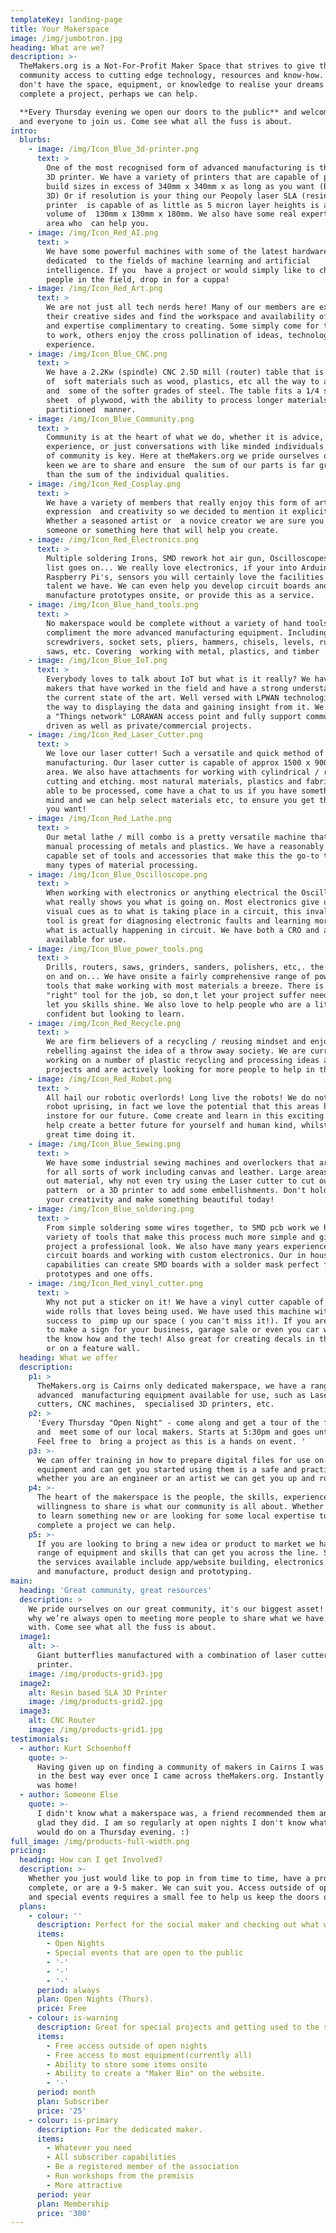 ```yaml
---
templateKey: landing-page
title: Your Makerspace
image: /img/jumbotron.jpg
heading: What are we?
description: >-
  TheMakers.org is a Not-For-Profit Maker Space that strives to give the
  community access to cutting edge technology, resources and know-how. If you
  don't have the space, equipment, or knowledge to realise your dreams or
  complete a project, perhaps we can help. 

  **Every Thursday evening we open our doors to the public** and welcome anyone
  and everyone to join us. Come see what all the fuss is about.
intro:
  blurbs:
    - image: /img/Icon_Blue_3d-printer.png
      text: >
        One of the most recognised form of advanced manufacturing is the humble 
        3D printer. We have a variety of printers that are capable of printing 
        build sizes in excess of 340mm x 340mm x as long as you want (Blackbelt
        3D) Or if resolution is your thing our Peopoly laser SLA (resin) 3D
        printer  is capable of as little as 5 micron layer heights is a build
        volume of  130mm x 130mm x 180mm. We also have some real experts in the
        area who  can help you.
    - image: /img/Icon_Red_AI.png
      text: >
        We have some powerful machines with some of the latest hardware
        dedicated  to the fields of machine learning and artificial
        intelligence. If you  have a project or would simply like to chat with
        people in the field, drop in for a cuppa! 
    - image: /img/Icon_Red_Art.png
      text: >
        We are not just all tech nerds here! Many of our members are exploring 
        their creative sides and find the workspace and availability of tools 
        and expertise complimentary to creating. Some simply come for the room
        to work, others enjoy the cross pollination of ideas, technology and 
        experience.
    - image: /img/Icon_Blue_CNC.png
      text: >
        We have a 2.2Kw (spindle) CNC 2.5D mill (router) table that is capable
        of  soft materials such as wood, plastics, etc all the way to aluminium
        and  some of the softer grades of steel. The table fits a 1/4 standard
        sheet  of plywood, with the ability to process longer materials in a
        partitioned  manner.
    - image: /img/Icon_Blue_Community.png
      text: >
        Community is at the heart of what we do, whether it is advice,
        experience, or just conversations with like minded individuals, a sense
        of community is key. Here at theMakers.org we pride ourselves on how
        keen we are to share and ensure  the sum of our parts is far greater
        than the sum of the individual qualities.
    - image: /img/Icon_Red_Cosplay.png
      text: >
        We have a variety of members that really enjoy this form of artistic
        expression  and creativity so we decided to mention it explicitly.
        Whether a seasoned artist or  a novice creator we are sure you will find
        someone or something here that will help you create.
    - image: /img/Icon_Red_Electronics.png
      text: >
        Multiple soldering Irons, SMD rework hot air gun, Oscilloscopes, the
        list goes on... We really love electronics, if your into Arduino,
        Raspberry Pi's, sensors you will certainly love the facilities and
        talent we have. We can even help you develop circuit boards and even
        manufacture prototypes onsite, or provide this as a service.
    - image: /img/Icon_Blue_hand_tools.png
      text: >
        No makerspace would be complete without a variety of hand tools to 
        compliment the more advanced manufacturing equipment. Including
        screwdrivers, socket sets, pliers, hammers, chisels, levels, rulers,
        saws, etc. Covering  working with metal, plastics, and timber
    - image: /img/Icon_Blue_IoT.png
      text: >
        Everybody loves to talk about IoT but what is it really? We have a few
        makers that have worked in the field and have a strong understanding of
        the current state of the art. Well versed with LPWAN technologies all
        the way to displaying the data and gaining insight from it. We also host
        a "Things network" LORAWAN access point and fully support community
        driven as well as private/commercial projects.
    - image: /img/Icon_Red_Laser_Cutter.png
      text: >
        We love our laser cutter! Such a versatile and quick method of custom
        manufacturing. Our laser cutter is capable of approx 1500 x 900 cutting
        area. We also have attachments for working with cylindrical / rotational
        cutting and etching. most natural materials, plastics and fabrics are
        able to be processed, come have a chat to us if you have something in
        mind and we can help select materials etc, to ensure you get the product
        you want!
    - image: /img/Icon_Red_Lathe.png
      text: >
        Our metal lathe / mill combo is a pretty versatile machine that allows a
        manual processing of metals and plastics. We have a reasonably small but
        capable set of tools and accessories that make this the go-to tool form
        many types of material processing.
    - image: /img/Icon_Blue_Oscilloscope.png
      text: >
        When working with electronics or anything electrical the Oscilloscope is
        what really shows you what is going on. Most electronics give us little
        visual cues as to what is taking place in a circuit, this invaluable
        tool is great for diagnosing electronic faults and learning more about
        what is actually happening in circuit. We have both a CRO and a DSO
        available for use.
    - image: /img/Icon_Blue_power_tools.png
      text: >
        Drills, routers, saws, grinders, sanders, polishers, etc,. the list goes
        on and on... We have onsite a fairly comprehensive range of powered
        tools that make working with most materials a breeze. There is always a
        "right" tool for the job, so don,t let your project suffer needlessly
        let you skills shine. We also love to help people who are a little less
        confident but looking to learn.
    - image: /img/Icon_Red_Recycle.png
      text: >
        We are firm believers of a recycling / reusing mindset and enjoy
        rebelling against the idea of a throw away society. We are currently
        working on a number of plastic recycling and processing ideas and
        projects and are actively looking for more people to help in this area.
    - image: /img/Icon_Red_Robot.png
      text: >
        All hail our robotic overlords! Long live the robots! We do not fear a
        robot uprising, in fact we love the potential that this areas has
        instore for our future. Come create and learn in this exciting field and
        help create a better future for yourself and human kind, whilst having a
        great time doing it.
    - image: /img/Icon_Blue_Sewing.png
      text: >
        We have some industrial sewing machines and overlockers that are great
        for all sorts of work including canvas and leather. Large areas to lay
        out material, why not even try using the Laser cutter to cut out your
        pattern  or a 3D printer to add some embellishments. Don't hold back
        your creativity and make something beautiful today!
    - image: /img/Icon_Blue_soldering.png
      text: >
        From simple soldering some wires together, to SMD pcb work we have a
        variety of tools that make this process much more simple and give your
        project a professional look. We also have many years experience creating
        circuit boards and working with custom electronics. Our in house
        capabilities can create SMD boards with a solder mask perfect for
        prototypes and one offs.
    - image: /img/Icon_Red_vinyl_cutter.png
      text: >
        Why not put a sticker on it! We have a vinyl cutter capable of 600mm
        wide rolls that loves being used. We have used this machine with great
        success to  pimp up our space ( you can't miss it!). If you are looking
        to make a sign for your business, garage sale or even you car we have
        the know how and the tech! Also great for creating decals in the shower
        or on a feature wall.
  heading: What we offer
  description:
    p1: >
      TheMakers.org is Cairns only dedicated makerspace, we have a range of
      advanced  manufacturing equipment available for use, such as Laser
      cutters, CNC machines,  specialised 3D printers, etc.
    p2: >
      'Every Thursday "Open Night" - come along and get a tour of the facilities
      and  meet some of our local makers. Starts at 5:30pm and goes until late.
      Feel free to  bring a project as this is a hands on event. '
    p3: >-
      We can offer training in how to prepare digital files for use on this
      equipment and can get you started using them is a safe and practical way,
      whether you are an engineer or an artist we can get you up and running.
    p4: >-
      The heart of the makerspace is the people, the skills, experience and
      willingness to share is what our community is all about. Whether you want
      to learn something new or are looking for some local expertise to help
      complete a project we can help.
    p5: >-
      If you are looking to bring a new idea or product to market we have a
      range of equipment and skills that can get you across the line. Some of
      the services available include app/website building, electronics design
      and manufacture, product design and prototyping.
main:
  heading: 'Great community, great resources'
  description: >
    We pride ourselves on our great community, it's our biggest asset! That’s
    why we’re always open to meeting more people to share what we have built
    with. Come see what all the fuss is about.
  image1:
    alt: >-
      Giant butterflies manufactured with a combination of laser cutter and 3D
      printer.
    image: /img/products-grid3.jpg
  image2:
    alt: Resin based SLA 3D Printer
    image: /img/products-grid2.jpg
  image3:
    alt: CNC Router
    image: /img/products-grid1.jpg
testimonials:
  - author: Kurt Schoenhoff
    quote: >-
      Having given up on finding a community of makers in Cairns I was surprised
      in the best way ever once I came across theMakers.org. Instantly I knew I
      was home!
  - author: Someone Else
    quote: >-
      I didn't know what a makerspace was, a friend recommended them and I am so
      glad they did. I am so regularly at open nights I don't know what else I
      would do on a Thursday evening. :)
full_image: /img/products-full-width.png
pricing:
  heading: How can I get Involved?
  description: >-
    Whether you just would like to pop in from time to time, have a project to
    complete, or are a 9-5 maker. We can suit you. Access outside of open nights
    and special events requires a small fee to help us keep the doors open...
  plans:
    - colour: ''
      description: Perfect for the social maker and checking out what we have to offer
      items:
        - Open Nights
        - Special events that are open to the public
        - '-'
        - '-'
        - '-'
      period: always
      plan: Open Nights (Thurs).
      price: Free
    - colour: is-warning
      description: Great for special projects and getting used to the space
      items:
        - Free access outside of open nights
        - Free access to most equipment(currently all)
        - Ability to store some items onsite
        - Ability to create a "Maker Bio" on the website.
        - '-'
      period: month
      plan: Subscriber
      price: '25'
    - colour: is-primary
      description: For the dedicated maker.
      items:
        - Whatever you need
        - All subscriber capabilities
        - Be a registered member of the association
        - Run workshops from the premisis
        - More attractive
      period: year
      plan: Membership
      price: '300'
---
```


